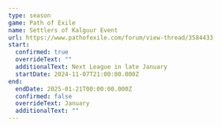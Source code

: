 ```yaml
---
type: season
game: Path of Exile
name: Settlers of Kalguur Event
url: https://www.pathofexile.com/forum/view-thread/3584433
start:
  confirmed: true
  overrideText: ""
  additionalText: Next League in late January
  startDate: 2024-11-07T21:00:00.000Z
end:
  endDate: 2025-01-21T00:00:00.000Z
  confirmed: false
  overrideText: January
  additionalText: ""
---
```


